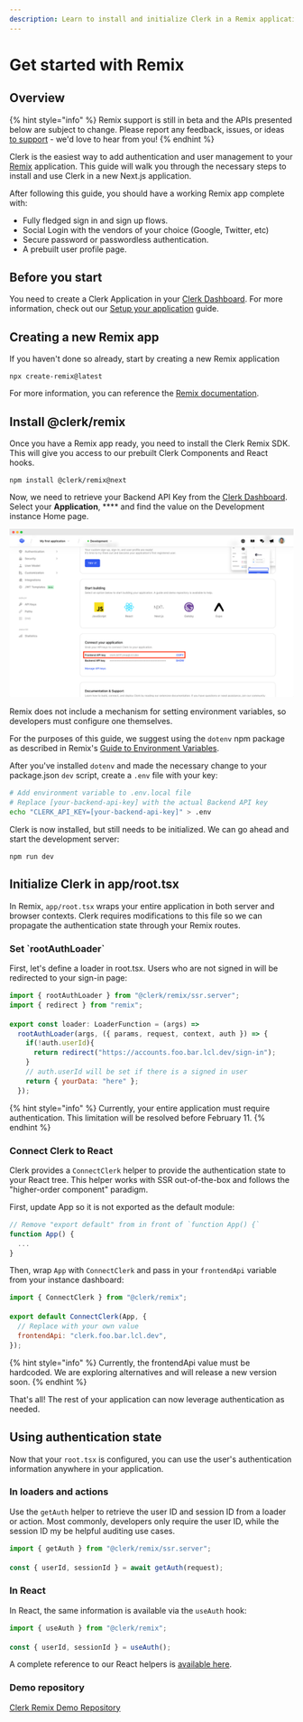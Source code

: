 ```yaml
---
description: Learn to install and initialize Clerk in a Remix application.
---
```


# Get started with Remix

## Overview

{% hint style="info" %}
Remix support is still in beta and the APIs presented below are subject to change. Please report any feedback, issues, or ideas [to support](https://clerk.dev/support) - we'd love to hear from you!&#x20;
{% endhint %}

Clerk is the easiest way to add authentication and user management to your [Remix](https://remix.run) application. This guide will walk you through the necessary steps to install and use Clerk in a new Next.js application.

After following this guide, you should have a working Remix app complete with:&#x20;

* Fully fledged sign in and sign up flows.
* Social Login with the vendors of your choice (Google, Twitter, etc)
* Secure password or passwordless authentication.
* A prebuilt user profile page.

## Before you start

You need to create a Clerk Application in your [Clerk Dashboard](https://dashboard.clerk.dev). For more information, check out our [Setup your application](../popular-guides/setup-your-application.md) guide.

## Creating a new Remix app

If you haven't done so already, start by creating a new Remix application

```
npx create-remix@latest
```

For more information, you can reference the [Remix documentation](https://remix.run/docs/en/v1/tutorials/blog).

## Install @clerk/remix

Once you have a Remix app ready, you need to install the Clerk Remix SDK. This will give you access to our prebuilt Clerk Components and React hooks.

```
npm install @clerk/remix@next
```

Now, we need to retrieve your Backend API Key from the [Clerk Dashboard](https://dashboard.clerk.dev). Select your **Application**, **** and find the value on the Development instance Home page.

![Home page with Frontend API key highlighted](<../.gitbook/assets/home - frontend api key highlighted.png>)

Remix does not include a mechanism for setting environment variables, so developers must configure one themselves.&#x20;

For the purposes of this guide, we suggest using the `dotenv` npm package as described in Remix's [Guide to Environment Variables](https://remix.run/docs/en/v1/guides/envvars).

After you've installed `dotenv` and made the necessary change to your package.json `dev` script, create a `.env` file with your key:

```bash
# Add environment variable to .env.local file
# Replace [your-backend-api-key] with the actual Backend API key
echo "CLERK_API_KEY=[your-backend-api-key]" > .env
```

Clerk is now installed, but still needs to be initialized.  We can go ahead and start the development server:

```
npm run dev
```

## Initialize Clerk in app/root.tsx

In Remix, `app/root.tsx` wraps your entire application in both server and browser contexts. Clerk requires modifications to this file so we can propagate the authentication state through your Remix routes.

### Set \`rootAuthLoader\`

First, let's define a loader in root.tsx.  Users who are not signed in will be redirected to your sign-in page:

```javascript
import { rootAuthLoader } from "@clerk/remix/ssr.server";
import { redirect } from "remix";

export const loader: LoaderFunction = (args) =>
  rootAuthLoader(args, ({ params, request, context, auth }) => {
    if(!auth.userId){
      return redirect("https://accounts.foo.bar.lcl.dev/sign-in");
    }
    // auth.userId will be set if there is a signed in user
    return { yourData: "here" };
  });
```

{% hint style="info" %}
Currently, your entire application must require authentication. This limitation will be resolved before February 11.
{% endhint %}

### Connect Clerk to React

Clerk provides a `ConnectClerk` helper to provide the authentication state to your React tree. This helper works with SSR out-of-the-box and follows the "higher-order component" paradigm.

First, update App so it is not exported as the default module:

```javascript
// Remove "export default" from in front of `function App() {`
function App() {
  ...
}
```

Then, wrap `App` with `ConnectClerk` and pass in your `frontendApi` variable from your instance dashboard:

```javascript
import { ConnectClerk } from "@clerk/remix";

export default ConnectClerk(App, {
  // Replace with your own value
  frontendApi: "clerk.foo.bar.lcl.dev",
});
```

{% hint style="info" %}
Currently, the frontendApi value must be hardcoded. We are exploring alternatives and will release a new version soon.
{% endhint %}

That's all! The rest of your application can now leverage authentication as needed.

## Using authentication state

Now that your `root.tsx` is configured, you can use the user's authentication information anywhere in your application.

### In loaders and actions

Use the `getAuth` helper to retrieve the user ID and session ID from a loader or action. Most commonly, developers only require the user ID, while the session ID my be helpful auditing use cases.

```javascript
import { getAuth } from "@clerk/remix/ssr.server";

const { userId, sessionId } = await getAuth(request);
```

### In React

In React, the same information is available via the `useAuth` hook:

```javascript
import { useAuth } from "@clerk/remix";

const { userId, sessionId } = useAuth();
```

A complete reference to our React helpers is [available here](broken-reference).

### Demo repository

[Clerk Remix Demo Repository](https://github.com/nikosdouvlis/clerk-remix-demo)
